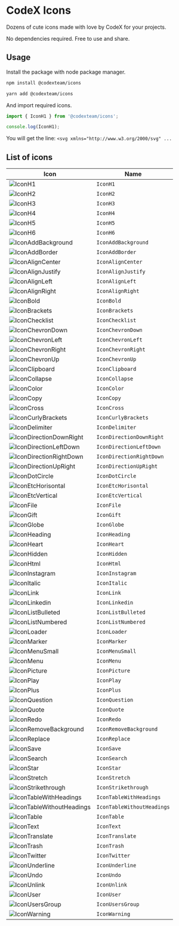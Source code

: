 # CodeX Icons

Dozens of cute icons made with love by CodeX for your projects.

No dependencies required. Free to use and share.

## Usage

Install the package with node package manager.  

```sh
npm install @codexteam/icons

yarn add @codexteam/icons
```

And import required icons.

```js
import { IconH1 } from '@codexteam/icons';

console.log(IconH1);
```

You will get the line: `<svg xmlns="http://www.w3.org/2000/svg" ...`

## List of icons

<!-- DO NOT EDIT THE FOLLOWING SECTION MANUALLY -->
<!-- BEGIN TABLE_OF_ICONS -->
| Icon | Name |
| --- | --- |
| ![IconH1](dist/icons/IconH1.svg) | `IconH1` |
| ![IconH2](dist/icons/IconH2.svg) | `IconH2` |
| ![IconH3](dist/icons/IconH3.svg) | `IconH3` |
| ![IconH4](dist/icons/IconH4.svg) | `IconH4` |
| ![IconH5](dist/icons/IconH5.svg) | `IconH5` |
| ![IconH6](dist/icons/IconH6.svg) | `IconH6` |
| ![IconAddBackground](dist/icons/IconAddBackground.svg) | `IconAddBackground` |
| ![IconAddBorder](dist/icons/IconAddBorder.svg) | `IconAddBorder` |
| ![IconAlignCenter](dist/icons/IconAlignCenter.svg) | `IconAlignCenter` |
| ![IconAlignJustify](dist/icons/IconAlignJustify.svg) | `IconAlignJustify` |
| ![IconAlignLeft](dist/icons/IconAlignLeft.svg) | `IconAlignLeft` |
| ![IconAlignRight](dist/icons/IconAlignRight.svg) | `IconAlignRight` |
| ![IconBold](dist/icons/IconBold.svg) | `IconBold` |
| ![IconBrackets](dist/icons/IconBrackets.svg) | `IconBrackets` |
| ![IconChecklist](dist/icons/IconChecklist.svg) | `IconChecklist` |
| ![IconChevronDown](dist/icons/IconChevronDown.svg) | `IconChevronDown` |
| ![IconChevronLeft](dist/icons/IconChevronLeft.svg) | `IconChevronLeft` |
| ![IconChevronRight](dist/icons/IconChevronRight.svg) | `IconChevronRight` |
| ![IconChevronUp](dist/icons/IconChevronUp.svg) | `IconChevronUp` |
| ![IconClipboard](dist/icons/IconClipboard.svg) | `IconClipboard` |
| ![IconCollapse](dist/icons/IconCollapse.svg) | `IconCollapse` |
| ![IconColor](dist/icons/IconColor.svg) | `IconColor` |
| ![IconCopy](dist/icons/IconCopy.svg) | `IconCopy` |
| ![IconCross](dist/icons/IconCross.svg) | `IconCross` |
| ![IconCurlyBrackets](dist/icons/IconCurlyBrackets.svg) | `IconCurlyBrackets` |
| ![IconDelimiter](dist/icons/IconDelimiter.svg) | `IconDelimiter` |
| ![IconDirectionDownRight](dist/icons/IconDirectionDownRight.svg) | `IconDirectionDownRight` |
| ![IconDirectionLeftDown](dist/icons/IconDirectionLeftDown.svg) | `IconDirectionLeftDown` |
| ![IconDirectionRightDown](dist/icons/IconDirectionRightDown.svg) | `IconDirectionRightDown` |
| ![IconDirectionUpRight](dist/icons/IconDirectionUpRight.svg) | `IconDirectionUpRight` |
| ![IconDotCircle](dist/icons/IconDotCircle.svg) | `IconDotCircle` |
| ![IconEtcHorisontal](dist/icons/IconEtcHorisontal.svg) | `IconEtcHorisontal` |
| ![IconEtcVertical](dist/icons/IconEtcVertical.svg) | `IconEtcVertical` |
| ![IconFile](dist/icons/IconFile.svg) | `IconFile` |
| ![IconGift](dist/icons/IconGift.svg) | `IconGift` |
| ![IconGlobe](dist/icons/IconGlobe.svg) | `IconGlobe` |
| ![IconHeading](dist/icons/IconHeading.svg) | `IconHeading` |
| ![IconHeart](dist/icons/IconHeart.svg) | `IconHeart` |
| ![IconHidden](dist/icons/IconHidden.svg) | `IconHidden` |
| ![IconHtml](dist/icons/IconHtml.svg) | `IconHtml` |
| ![IconInstagram](dist/icons/IconInstagram.svg) | `IconInstagram` |
| ![IconItalic](dist/icons/IconItalic.svg) | `IconItalic` |
| ![IconLink](dist/icons/IconLink.svg) | `IconLink` |
| ![IconLinkedin](dist/icons/IconLinkedin.svg) | `IconLinkedin` |
| ![IconListBulleted](dist/icons/IconListBulleted.svg) | `IconListBulleted` |
| ![IconListNumbered](dist/icons/IconListNumbered.svg) | `IconListNumbered` |
| ![IconLoader](dist/icons/IconLoader.svg) | `IconLoader` |
| ![IconMarker](dist/icons/IconMarker.svg) | `IconMarker` |
| ![IconMenuSmall](dist/icons/IconMenuSmall.svg) | `IconMenuSmall` |
| ![IconMenu](dist/icons/IconMenu.svg) | `IconMenu` |
| ![IconPicture](dist/icons/IconPicture.svg) | `IconPicture` |
| ![IconPlay](dist/icons/IconPlay.svg) | `IconPlay` |
| ![IconPlus](dist/icons/IconPlus.svg) | `IconPlus` |
| ![IconQuestion](dist/icons/IconQuestion.svg) | `IconQuestion` |
| ![IconQuote](dist/icons/IconQuote.svg) | `IconQuote` |
| ![IconRedo](dist/icons/IconRedo.svg) | `IconRedo` |
| ![IconRemoveBackground](dist/icons/IconRemoveBackground.svg) | `IconRemoveBackground` |
| ![IconReplace](dist/icons/IconReplace.svg) | `IconReplace` |
| ![IconSave](dist/icons/IconSave.svg) | `IconSave` |
| ![IconSearch](dist/icons/IconSearch.svg) | `IconSearch` |
| ![IconStar](dist/icons/IconStar.svg) | `IconStar` |
| ![IconStretch](dist/icons/IconStretch.svg) | `IconStretch` |
| ![IconStrikethrough](dist/icons/IconStrikethrough.svg) | `IconStrikethrough` |
| ![IconTableWithHeadings](dist/icons/IconTableWithHeadings.svg) | `IconTableWithHeadings` |
| ![IconTableWithoutHeadings](dist/icons/IconTableWithoutHeadings.svg) | `IconTableWithoutHeadings` |
| ![IconTable](dist/icons/IconTable.svg) | `IconTable` |
| ![IconText](dist/icons/IconText.svg) | `IconText` |
| ![IconTranslate](dist/icons/IconTranslate.svg) | `IconTranslate` |
| ![IconTrash](dist/icons/IconTrash.svg) | `IconTrash` |
| ![IconTwitter](dist/icons/IconTwitter.svg) | `IconTwitter` |
| ![IconUnderline](dist/icons/IconUnderline.svg) | `IconUnderline` |
| ![IconUndo](dist/icons/IconUndo.svg) | `IconUndo` |
| ![IconUnlink](dist/icons/IconUnlink.svg) | `IconUnlink` |
| ![IconUser](dist/icons/IconUser.svg) | `IconUser` |
| ![IconUsersGroup](dist/icons/IconUsersGroup.svg) | `IconUsersGroup` |
| ![IconWarning](dist/icons/IconWarning.svg) | `IconWarning` |
<!-- END TABLE_OF_ICONS -->
